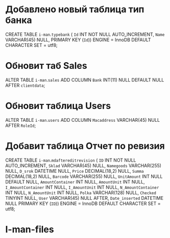 # Добавлено новый таблица тип банка
CREATE TABLE `i-man`.`typebank` (
  `Id` INT NOT NULL AUTO_INCREMENT,
  `Name` VARCHAR(45) NULL,
  PRIMARY KEY (`Id`))
ENGINE = InnoDB
DEFAULT CHARACTER SET = utf8;
# Обновит таб Sales 
ALTER TABLE `i-man`.`sales` 
ADD COLUMN `Bank` INT(11) NULL DEFAULT NULL AFTER `clientdata`;
# Обновит таблица Users
ALTER TABLE `i-man`.`users` 
ADD COLUMN `Macaddress` VARCHAR(45) NULL AFTER `RoleId`;
# Добавит таблица Отчет по ревизия 
   CREATE TABLE `i-man`.`mdaftereditrevision` (
  `ID` INT NOT NULL AUTO_INCREMENT,
  `Sklad` VARCHAR(45) NULL,
  `Namegoods` VARCHAR(255) NULL,
  `D_srok` DATETIME NULL,
  `Price` DECIMAL(18,2) NULL,
  `Summa` DECIMAL(18,2) NULL,
  `Barcode` VARCHAR(255) NULL,
  `UnitAmount` INT NULL DEFAULT NULL,
  `AmountContainer` INT NULL,
  `AmountUnit` INT NULL,
  `I_AmountContainer` INT NULL,
  `I_AmountUnit` INT NULL,
  `N_AmountContainer` INT NULL,
  `N_AmountUnit` INT NULL,
  `Polka` VARCHAR(128) NULL,
  `Checked` TINYINT NULL,
  `User` VARCHAR(45) NULL AFTER,
  `Date_inserted` DATETIME NULL
  PRIMARY KEY (`ID`))
ENGINE = InnoDB
DEFAULT CHARACTER SET = utf8;

 # I-man-files
